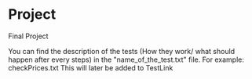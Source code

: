 # Project
Final Project

You can find the description of the tests (How they work/ what should happen after every steps) in the "name_of_the_test.txt" file. For example: checkPrices.txt
This will later be added to TestLink
